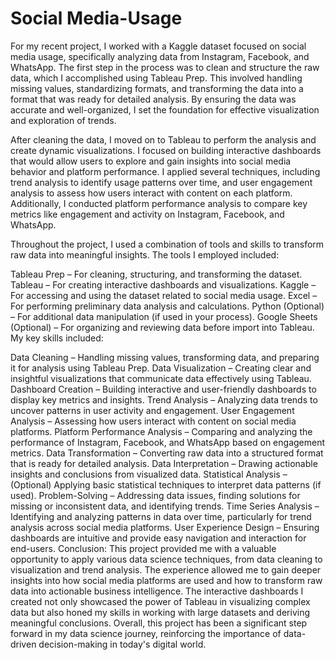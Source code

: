 # Social Media-Usage
For my recent project, I worked with a Kaggle dataset focused on social media usage, specifically analyzing data from Instagram, Facebook, and WhatsApp. The first step in the process was to clean and structure the raw data, which I accomplished using Tableau Prep. This involved handling missing values, standardizing formats, and transforming the data into a format that was ready for detailed analysis. By ensuring the data was accurate and well-organized, I set the foundation for effective visualization and exploration of trends.

After cleaning the data, I moved on to Tableau to perform the analysis and create dynamic visualizations. I focused on building interactive dashboards that would allow users to explore and gain insights into social media behavior and platform performance. I applied several techniques, including trend analysis to identify usage patterns over time, and user engagement analysis to assess how users interact with content on each platform. Additionally, I conducted platform performance analysis to compare key metrics like engagement and activity on Instagram, Facebook, and WhatsApp.

Throughout the project, I used a combination of tools and skills to transform raw data into meaningful insights. The tools I employed included:

Tableau Prep – For cleaning, structuring, and transforming the dataset.
Tableau – For creating interactive dashboards and visualizations.
Kaggle – For accessing and using the dataset related to social media usage.
Excel – For performing preliminary data analysis and calculations.
Python (Optional) – For additional data manipulation (if used in your process).
Google Sheets (Optional) – For organizing and reviewing data before import into Tableau.
My key skills included:

Data Cleaning – Handling missing values, transforming data, and preparing it for analysis using Tableau Prep.
Data Visualization – Creating clear and insightful visualizations that communicate data effectively using Tableau.
Dashboard Creation – Building interactive and user-friendly dashboards to display key metrics and insights.
Trend Analysis – Analyzing data trends to uncover patterns in user activity and engagement.
User Engagement Analysis – Assessing how users interact with content on social media platforms.
Platform Performance Analysis – Comparing and analyzing the performance of Instagram, Facebook, and WhatsApp based on engagement metrics.
Data Transformation – Converting raw data into a structured format that is ready for detailed analysis.
Data Interpretation – Drawing actionable insights and conclusions from visualized data.
Statistical Analysis – (Optional) Applying basic statistical techniques to interpret data patterns (if used).
Problem-Solving – Addressing data issues, finding solutions for missing or inconsistent data, and identifying trends.
Time Series Analysis – Identifying and analyzing patterns in data over time, particularly for trend analysis across social media platforms.
User Experience Design – Ensuring dashboards are intuitive and provide easy navigation and interaction for end-users.
Conclusion:
This project provided me with a valuable opportunity to apply various data science techniques, from data cleaning to visualization and trend analysis. The experience allowed me to gain deeper insights into how social media platforms are used and how to transform raw data into actionable business intelligence. The interactive dashboards I created not only showcased the power of Tableau in visualizing complex data but also honed my skills in working with large datasets and deriving meaningful conclusions. Overall, this project has been a significant step forward in my data science journey, reinforcing the importance of data-driven decision-making in today's digital world.
